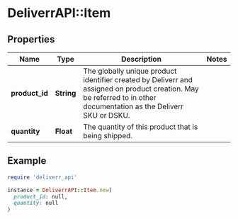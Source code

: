 # DeliverrAPI::Item

## Properties

| Name | Type | Description | Notes |
| ---- | ---- | ----------- | ----- |
| **product_id** | **String** | The globally unique product identifier created by Deliverr and assigned on product creation. May be referred to in other documentation as the Deliverr SKU or DSKU. |  |
| **quantity** | **Float** | The quantity of this product that is being shipped. |  |

## Example

```ruby
require 'deliverr_api'

instance = DeliverrAPI::Item.new(
  product_id: null,
  quantity: null
)
```

